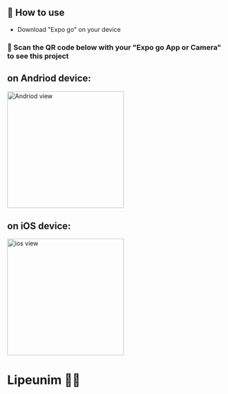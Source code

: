 ## 📝 How to use

- Download "Expo go" on your device

### 🚀 Scan the QR code below with your "Expo go App or Camera" to see this project 

## on Andriod device:

<img alt="Andriod view" src="https://qr.expo.dev/eas-update?updateId=cc67aeab-cecc-42be-9c7d-0a6d619e2a3f&appScheme=exp&host=u.expo.dev" width='270px' />

## on iOS device:

<img alt="ios view" src="https://qr.expo.dev/eas-update?updateId=a2c03022-ff22-4261-b633-e17476ccb8f6&appScheme=exp&host=u.expo.dev" width='270px' />
  
# Lipeunim 🚀🚀
